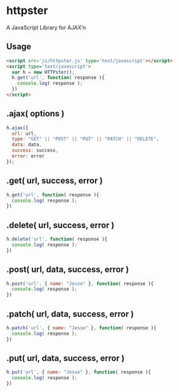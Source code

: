 # httpster

A JavaScript Library for AJAX’n

## Usage

```html
<script src='js/httpster.js' type='text/javascript'></script>
<script type='text/javascript'>
  var h = new HTTPster();
  h.get('url', function( response ){
    console.log( response ); 
  })
</script>
```

## .ajax( options )

```js
h.ajax({
  url: url,
  type: "GET" || "POST" || "PUT" || "PATCH" || "DELETE",
  data: data,
  success: success,
  error: error
});
```

## .get( url, success, error )

```js
h.get('url', function( response ){
  console.log( response );
})
```

## .delete( url, success, error )

```js
h.delete('url', function( response ){
  console.log( response );
})
```
## .post( url, data, success, error )

```js
h.post('url', { name: "Jesse" }, function( response ){
  console.log( response );
})
```

## .patch( url, data, success, error )

```js
h.patch('url', { name: "Jesse" }, function( response ){
  console.log( response );
})
```

## .put( url, data, success, error )

```js
h.put('url', { name: "Jesse" }, function( response ){
  console.log( response );
})
```
